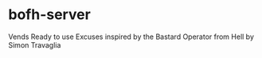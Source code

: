 # bofh-server
 Vends Ready to use Excuses inspired by the Bastard Operator from Hell by Simon Travaglia
